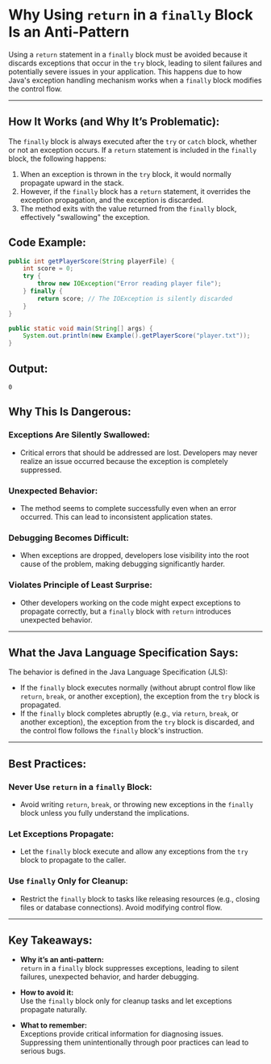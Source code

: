 # Why Using `return` in a `finally` Block Is an Anti-Pattern

Using a `return` statement in a `finally` block must be avoided because it discards exceptions that occur in the `try` block, leading to silent failures and potentially severe issues in your application. This happens due to how Java's exception handling mechanism works when a `finally` block modifies the control flow.

---

## How It Works (and Why It’s Problematic):

The `finally` block is always executed after the `try` or `catch` block, whether or not an exception occurs. If a `return` statement is included in the `finally` block, the following happens:
1. When an exception is thrown in the `try` block, it would normally propagate upward in the stack.
2. However, if the `finally` block has a `return` statement, it overrides the exception propagation, and the exception is discarded.
3. The method exits with the value returned from the `finally` block, effectively "swallowing" the exception.


## Code Example:
```java
public int getPlayerScore(String playerFile) {
    int score = 0;
    try {
        throw new IOException("Error reading player file");
    } finally {
        return score; // The IOException is silently discarded
    }
}

public static void main(String[] args) {
    System.out.println(new Example().getPlayerScore("player.txt"));
}
```

## Output:
```plaintext
0
```

## Why This Is Dangerous:

### Exceptions Are Silently Swallowed:
- Critical errors that should be addressed are lost. Developers may never realize an issue occurred because the exception is completely suppressed.

### Unexpected Behavior:
- The method seems to complete successfully even when an error occurred. This can lead to inconsistent application states.

### Debugging Becomes Difficult:
- When exceptions are dropped, developers lose visibility into the root cause of the problem, making debugging significantly harder.

### Violates Principle of Least Surprise:
- Other developers working on the code might expect exceptions to propagate correctly, but a `finally` block with `return` introduces unexpected behavior.

---

## What the Java Language Specification Says:

The behavior is defined in the Java Language Specification (JLS):
- If the `finally` block executes normally (without abrupt control flow like `return`, `break`, or another exception), the exception from the `try` block is propagated.
- If the `finally` block completes abruptly (e.g., via `return`, `break`, or another exception), the exception from the `try` block is discarded, and the control flow follows the `finally` block's instruction.

---

## Best Practices:

### Never Use `return` in a `finally` Block:
- Avoid writing `return`, `break`, or throwing new exceptions in the `finally` block unless you fully understand the implications.

### Let Exceptions Propagate:
- Let the `finally` block execute and allow any exceptions from the `try` block to propagate to the caller.

### Use `finally` Only for Cleanup:
- Restrict the `finally` block to tasks like releasing resources (e.g., closing files or database connections). Avoid modifying control flow.

---

## Key Takeaways:

- **Why it’s an anti-pattern:**  
  `return` in a `finally` block suppresses exceptions, leading to silent failures, unexpected behavior, and harder debugging.

- **How to avoid it:**  
  Use the `finally` block only for cleanup tasks and let exceptions propagate naturally.

- **What to remember:**  
  Exceptions provide critical information for diagnosing issues. Suppressing them unintentionally through poor practices can lead to serious bugs.

